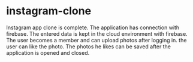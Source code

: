 # instagram-clone
Instagram app clone is complete. The application has connection with firebase. The entered data is kept in the cloud environment with firebase. The user becomes a member and can upload photos after logging in. the user can like the photo. The photos he likes can be saved after the application is opened and closed.
